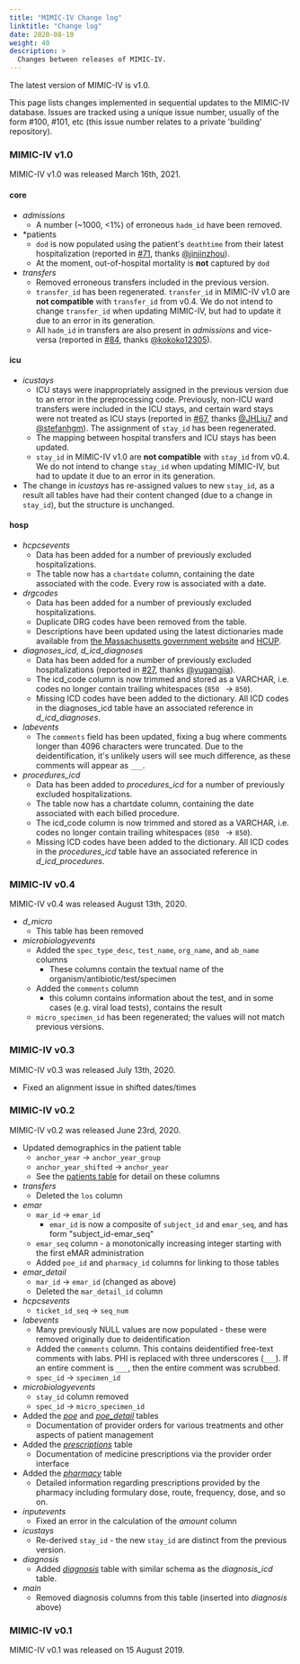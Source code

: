 ```yaml
---
title: "MIMIC-IV Change log"
linktitle: "Change log"
date: 2020-08-10
weight: 40
description: >
  Changes between releases of MIMIC-IV.
---
```


The latest version of MIMIC-IV is v1.0. 

This page lists changes implemented in sequential updates to the MIMIC-IV database. Issues are tracked using a unique issue number, usually of the form #100, #101, etc (this issue number relates to a private 'building' repository).

### MIMIC-IV v1.0

MIMIC-IV v1.0 was released March 16th, 2021.

#### core

* *admissions*
    * A number (~1000, <1%) of erroneous `hadm_id` have been removed.
* *patients
    * `dod` is now populated using the patient's `deathtime` from their latest hospitalization (reported in [#71](https://github.com/MIT-LCP/mimic-iv/issues/71), thanks [@jinjinzhou](https://github.com/jinjinzhou)).
    * At the moment, out-of-hospital mortality is **not** captured by `dod`
* *transfers*
    * Removed erroneous transfers included in the previous version.
    * `transfer_id` has been regenerated. `transfer_id` in MIMIC-IV v1.0 are **not compatible** with `transfer_id` from v0.4. We do not intend to change `transfer_id` when updating MIMIC-IV, but had to update it due to an error in its generation.
    * All `hadm_id` in transfers are also present in *admissions* and vice-versa (reported in [#84](https://github.com/MIT-LCP/mimic-iv/issues/84), thanks [@kokoko12305](https://github.com/kokoko12305)).

#### icu

* *icustays*
    * ICU stays were inappropriately assigned in the previous version due to an error in the preprocessing code. Previously, non-ICU ward transfers were included in the ICU stays, and certain ward stays were not treated as ICU stays (reported in [#67](https://github.com/MIT-LCP/mimic-iv/issues/67), thanks [@JHLiu7](https://github.com/JHLiu7) and [@stefanhgm](https://github.com/stefanhgm)). The assignment of `stay_id` has been regenerated.
    * The mapping between hospital transfers and ICU stays has been updated.
    * `stay_id` in MIMIC-IV v1.0 are **not compatible** with `stay_id` from v0.4. We do not intend to change `stay_id` when updating MIMIC-IV, but had to update it due to an error in its generation.
* The change in *icustays* has re-assigned values to new `stay_id`, as a result all tables have had their content changed (due to a change in `stay_id`), but the structure is unchanged.

#### hosp

* *hcpcsevents*
    * Data has been added for a number of previously excluded hospitalizations.
    * The table now has a `chartdate` column, containing the date associated with the code. Every row is associated with a date.
* *drgcodes*
    * Data has been added for a number of previously excluded hospitalizations.
    * Duplicate DRG codes have been removed from the table.
    * Descriptions have been updated using the latest dictionaries made available from [the Massachusetts government website](https://www.mass.gov/service-details/special-notices-for-acute-hospitals) and [HCUP](https://www.hcup-us.ahrq.gov/db/state/siddbdocumentation.jsp).
* *diagnoses_icd*, *d_icd_diagnoses*
    * Data has been added for a number of previously excluded hospitalizations (reported in [#27](https://github.com/MIT-LCP/mimic-iv/issues/27), thanks [@yugangjia](https://github.com/yugangjia)).
    * The icd_code column is now trimmed and stored as a VARCHAR, i.e. codes no longer contain trailing whitespaces (`850 ` -> `850`).
    * Missing ICD codes have been added to the dictionary. All ICD codes in the diagnoses_icd table have an associated reference in *d_icd_diagnoses*.
* *labevents*
    * The `comments` field has been updated, fixing a bug where comments longer than 4096 characters were truncated. Due to the deidentification, it's unlikely users will see much difference, as these comments will appear as `___`.
* *procedures_icd*
    * Data has been added to *procedures_icd* for a number of previously excluded hospitalizations.
    * The table now has a chartdate column, containing the date associated with each billed procedure.
    * The icd_code column is now trimmed and stored as a VARCHAR, i.e. codes no longer contain trailing whitespaces (`850 ` -> `850`).
    * Missing ICD codes have been added to the dictionary. All ICD codes in the *procedures_icd* table have an associated reference in *d_icd_procedures*.

### MIMIC-IV v0.4

MIMIC-IV v0.4 was released August 13th, 2020.

- *d_micro*
    - This table has been removed
- *microbiologyevents*
    - Added the `spec_type_desc`, `test_name`, `org_name`, and `ab_name` columns
        - These columns contain the textual name of the organism/antibiotic/test/specimen
    - Added the `comments` column
        - this column contains information about the test, and in some cases (e.g. viral load tests), contains the result
    - `micro_specimen_id` has been regenerated; the values will not match previous versions.

### MIMIC-IV v0.3

MIMIC-IV v0.3 was released July 13th, 2020. 

- Fixed an alignment issue in shifted dates/times

### MIMIC-IV v0.2

MIMIC-IV v0.2 was released June 23rd, 2020.

- Updated demographics in the patient table
  - `anchor_year` -> `anchor_year_group`
  - `anchor_year_shifted` -> `anchor_year`
  - See the [patients table](/iv/datasets/core/patients) for detail on these columns
- *transfers*
  - Deleted the `los` column
- *emar*
  - `mar_id` -> `emar_id`
    - `emar_id` is now a composite of `subject_id` and `emar_seq`, and has form "subject_id-emar_seq"
  - `emar_seq` column - a monotonically increasing integer starting with the first eMAR administration
  - Added `poe_id` and `pharmacy_id` columns for linking to those tables
- *emar_detail*
  - `mar_id` -> `emar_id` (changed as above)
  - Deleted the `mar_detail_id` column
- *hcpcsevents*
  - `ticket_id_seq` -> `seq_num`
- *labevents*
  - Many previously NULL values are now populated - these were removed originally due to deidentification
  - Added the `comments` column. This contains deidentified free-text comments with labs. PHI is replaced with three underscores (`___`). If an entire comment is `___`, then the entire comment was scrubbed.
  - `spec_id` -> `specimen_id`
- *microbiologyevents*
  - `stay_id` column removed
  - `spec_id` -> `micro_specimen_id`
- Added the [*poe*](/iv/datasets/hosp/poe) and [*poe_detail*](/iv/datasets/hosp/poe_detail) tables
  - Documentation of provider orders for various treatments and other aspects of patient management
- Added the [*prescriptions*](/iv/datasets/hosp/prescriptions) table
  - Documentation of medicine prescriptions via the provider order interface
- Added the [*pharmacy*](/iv/datasets/hosp/pharmacy) table
  - Detailed information regarding prescriptions provided by the pharmacy including formulary dose, route, frequency, dose, and so on.
- *inputevents*
  - Fixed an error in the calculation of the *amount* column
- *icustays*
  - Re-derived `stay_id` - the new `stay_id` are distinct from the previous version.
- *diagnosis*
  - Added [*diagnosis*](/iv/datasets/ed/diagnosis) table with similar schema as the *diagnosis_icd* table.
- *main*
  - Removed diagnosis columns from this table (inserted into *diagnosis* above)

### MIMIC-IV v0.1

MIMIC-IV v0.1 was released on 15 August 2019.
